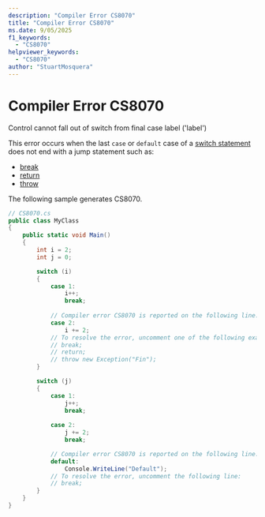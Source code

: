 ```yaml
---
description: "Compiler Error CS8070"
title: "Compiler Error CS8070"
ms.date: 9/05/2025
f1_keywords:
  - "CS8070"
helpviewer_keywords:
  - "CS8070"
author: "StuartMosquera"
---
```

# Compiler Error CS8070

Control cannot fall out of switch from final case label ('label')

This error occurs when the last `case` or `default` case of a [switch statement](../statements/selection-statements.md#the-switch-statement) does not end with a jump statement such as:

- [break](../statements/jump-statements.md#the-break-statement)
- [return](../statements/jump-statements.md#the-return-statement)
- [throw](../statements/exception-handling-statements.md#the-throw-statement)

The following sample generates CS8070.

```csharp
// CS8070.cs
public class MyClass
{
    public static void Main()
    {
        int i = 2;
        int j = 0;

        switch (i)
        {
            case 1:
                i++;
                break;
            
            // Compiler error CS8070 is reported on the following line.
            case 2:
                i += 2;
            // To resolve the error, uncomment one of the following example statements.  
            // break;
            // return;
            // throw new Exception("Fin");
        }

        switch (j)
        {
            case 1:
                j++;
                break;
            
            case 2:
                j += 2;
                break;

            // Compiler error CS8070 is reported on the following line.
            default:
                Console.WriteLine("Default");
            // To resolve the error, uncomment the following line:
            // break;
        }
    }
}
```
